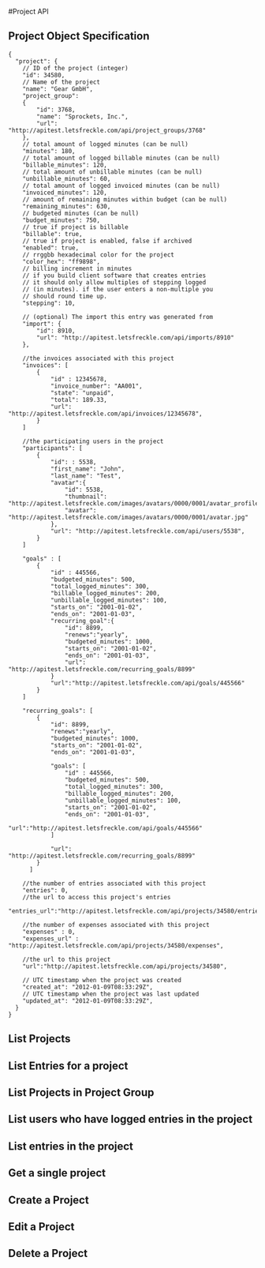 #Project API

## Project Object Specification
	{
	  "project": {
	    // ID of the project (integer)
	    "id": 34580,
	    // Name of the project
	    "name": "Gear GmbH",
	    "project_group":
	    {
	    	"id": 3768,
	    	"name": "Sprockets, Inc.",
	    	"url": "http://apitest.letsfreckle.com/api/project_groups/3768"
	    },
	    // total amount of logged minutes (can be null)
	    "minutes": 180,
	    // total amount of logged billable minutes (can be null)
	    "billable_minutes": 120,
	    // total amount of unbillable minutes (can be null)
	    "unbillable_minutes": 60,
	    // total amount of logged invoiced minutes (can be null)
	    "invoiced_minutes": 120,
	    // amount of remaining minutes within budget (can be null)
	    "remaining_minutes": 630,
	    // budgeted minutes (can be null)
	    "budget_minutes": 750,
	    // true if project is billable
	    "billable": true,
	    // true if project is enabled, false if archived
	    "enabled": true,
	    // rrggbb hexadecimal color for the project
	    "color_hex": "ff9898",
	    // billing increment in minutes
	    // if you build client software that creates entries
	    // it should only allow multiples of stepping logged
	    // (in minutes). if the user enters a non-multiple you
	    // should round time up.
	    "stepping": 10,

	    // (optional) The import this entry was generated from
	    "import": {
	    	"id": 8910,
	    	"url": "http://apitest.letsfreckle.com/api/imports/8910"
	    },

	    //the invoices associated with this project
	    "invoices": [
		    {
		    	"id" : 12345678,
		    	"invoice_number": "AA001",
		    	"state": "unpaid",
		    	"total": 189.33,
		    	"url": "http://apitest.letsfreckle.com/api/invoices/12345678",
		    }
	    ]

	    //the participating users in the project
	    "participants": [
	    	{
		    	"id": : 5538,
		    	"first_name": "John",
		    	"last_name": "Test",
		    	"avatar":{
		    		"id": 5538,
		    		"thumbnail": "http://apitest.letsfreckle.com/images/avatars/0000/0001/avatar_profile.jpg",
	  				"avatar": "http://apitest.letsfreckle.com/images/avatars/0000/0001/avatar.jpg"
		    	},
		    	"url": "http://apitest.letsfreckle.com/api/users/5538",
		    }
	    ]

	    "goals" : [
	    	{
		    	"id" : 445566,
		    	"budgeted_minutes": 500,
		    	"total_logged_minutes": 300,
		    	"billable_logged_minutes": 200,
		    	"unbillable_logged_minutes": 100,
		    	"starts_on": "2001-01-02",
		    	"ends_on": "2001-01-03",
		    	"recurring_goal":{
		    		"id": 8899,
		    		"renews":"yearly",
		    		"budgeted_minutes": 1000,
		    		"starts_on": "2001-01-02",
		    		"ends_on": "2001-01-03",
		    		"url": "http://apitest.letsfreckle.com/recurring_goals/8899"
		    	}
		    	"url":"http://apitest.letsfreckle.com/api/goals/445566"
		    }
	    ]

	    "recurring_goals": [
    		{
	    		"id": 8899,
	    		"renews":"yearly",
	    		"budgeted_minutes": 1000,
	    		"starts_on": "2001-01-02",
	    		"ends_on": "2001-01-03",

	    		"goals": [
	    			"id" : 445566,
			    	"budgeted_minutes": 500,
			    	"total_logged_minutes": 300,
			    	"billable_logged_minutes": 200,
			    	"unbillable_logged_minutes": 100,
			    	"starts_on": "2001-01-02",
			    	"ends_on": "2001-01-03",
			    	"url":"http://apitest.letsfreckle.com/api/goals/445566"
	    		]

	    		"url": "http://apitest.letsfreckle.com/recurring_goals/8899"
	    	}
		  ]

	    //the number of entries associated with this project
	    "entries": 0,
	    //the url to access this project's entries
	    "entries_url":"http://apitest.letsfreckle.com/api/projects/34580/entries",

	    //the number of expenses associated with this project
	    "expenses" : 0,
	    "expenses_url" : "http://apitest.letsfreckle.com/api/projects/34580/expenses",

	    //the url to this project
	    "url":"http://apitest.letsfreckle.com/api/projects/34580",

	    // UTC timestamp when the project was created
	    "created_at": "2012-01-09T08:33:29Z",
	    // UTC timestamp when the project was last updated
	    "updated_at": "2012-01-09T08:33:29Z",
	  }
	}

## List Projects

## List Entries for a project

## List Projects in Project Group

## List users who have logged entries in the project

## List entries in the project

## Get a single project

## Create a Project

## Edit a Project

## Delete a Project
